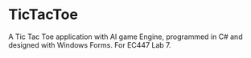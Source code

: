# TicTacToe
A Tic Tac Toe application with AI game Engine, programmed in C# and designed with Windows Forms. For EC447 Lab 7.
